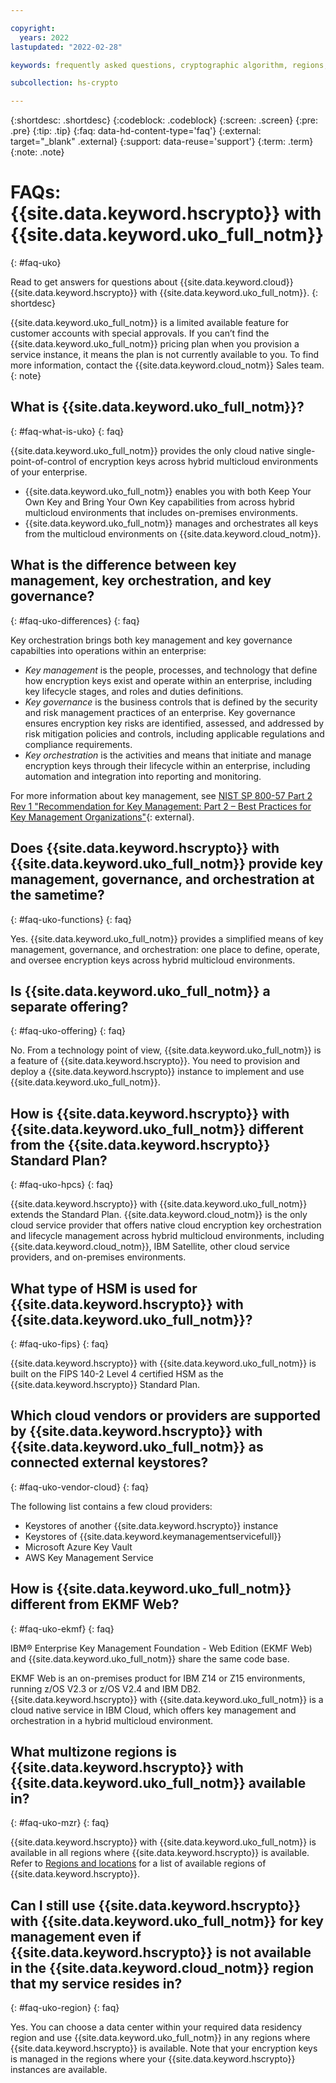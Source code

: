 ```yaml
---

copyright:
  years: 2022
lastupdated: "2022-02-28"

keywords: frequently asked questions, cryptographic algorithm, regions, pricing, security compliance, key ceremony, critical security parameters, cryptographic module, security Level, fips, performance, capacity

subcollection: hs-crypto

---
```


{:shortdesc: .shortdesc}
{:codeblock: .codeblock}
{:screen: .screen}
{:pre: .pre}
{:tip: .tip}
{:faq: data-hd-content-type='faq'}
{:external: target="_blank" .external}
{:support: data-reuse='support'}
{:term: .term}
{:note: .note}

# FAQs: {{site.data.keyword.hscrypto}} with {{site.data.keyword.uko_full_notm}}
{: #faq-uko}

Read to get answers for questions about {{site.data.keyword.cloud}} {{site.data.keyword.hscrypto}} with {{site.data.keyword.uko_full_notm}}.
{: shortdesc}


{{site.data.keyword.uko_full_notm}} is a limited available feature for customer accounts with special approvals. If you can’t find the {{site.data.keyword.uko_full_notm}} pricing plan when you provision a service instance, it means the plan is not currently available to you. To find more information, contact the {{site.data.keyword.cloud_notm}} Sales team.
{: note}


## What is {{site.data.keyword.uko_full_notm}}?
{: #faq-what-is-uko}
{: faq}

{{site.data.keyword.uko_full_notm}} provides the only cloud native single-point-of-control of encryption keys across hybrid multicloud environments of your enterprise. 

* {{site.data.keyword.uko_full_notm}} enables you with both Keep Your Own Key and Bring Your Own Key capabilities from across hybrid multicloud environments that includes on-premises environments.  
* {{site.data.keyword.uko_full_notm}} manages and orchestrates all keys from the multicloud environments on {{site.data.keyword.cloud_notm}}.

## What is the difference between key management, key orchestration, and key governance?
{: #faq-uko-differences}
{: faq}

Key orchestration brings both key management and key governance capabilties into operations within an enterprise: 

* *Key management* is the people, processes, and technology that define how encryption keys exist and operate within an enterprise, including key lifecycle stages, and roles and duties definitions. 
* *Key governance* is the business controls that is defined by the security and risk management practices of an enterprise. Key governance ensures encryption key risks are identified, assessed, and addressed by risk mitigation policies and controls, including applicable regulations and compliance requirements.
* *Key orchestration* is the activities and means that initiate and manage encryption keys through their lifecycle within an enterprise, including automation and integration into reporting and monitoring. 

For more information about key management, see [NIST SP 800-57 Part 2 Rev 1 "Recommendation for Key Management: Part 2 – Best Practices for Key Management Organizations"](https://nvlpubs.nist.gov/nistpubs/SpecialPublications/NIST.SP.800-57pt2r1.pdf){: external}.


## Does {{site.data.keyword.hscrypto}} with {{site.data.keyword.uko_full_notm}} provide key management, governance, and orchestration at the sametime?
{: #faq-uko-functions}
{: faq}

Yes. {{site.data.keyword.uko_full_notm}} provides a simplified means of key management, governance, and orchestration: one place to define, operate, and oversee encryption keys across hybrid multicloud environments.  


## Is {{site.data.keyword.uko_full_notm}} a separate offering?
{: #faq-uko-offering}
{: faq}

No. From a technology point of view, {{site.data.keyword.uko_full_notm}} is a feature of {{site.data.keyword.hscrypto}}. You need to provision and deploy a {{site.data.keyword.hscrypto}} instance to implement and use {{site.data.keyword.uko_full_notm}}. 

## How is {{site.data.keyword.hscrypto}} with {{site.data.keyword.uko_full_notm}} different from the {{site.data.keyword.hscrypto}} Standard Plan?
{: #faq-uko-hpcs}
{: faq}

{{site.data.keyword.hscrypto}} with {{site.data.keyword.uko_full_notm}} extends the Standard Plan. {{site.data.keyword.cloud_notm}} is the only cloud service provider that offers native cloud encryption key orchestration and lifecycle management across hybrid multicloud environments, including {{site.data.keyword.cloud_notm}}, IBM Satellite, other cloud service providers, and on-premises environments.  


## What type of HSM is used for {{site.data.keyword.hscrypto}} with {{site.data.keyword.uko_full_notm}}?
{: #faq-uko-fips}
{: faq}

{{site.data.keyword.hscrypto}} with {{site.data.keyword.uko_full_notm}} is built on the FIPS 140-2 Level 4 certified HSM as the  {{site.data.keyword.hscrypto}} Standard Plan.

## Which cloud vendors or providers are supported by {{site.data.keyword.hscrypto}} with {{site.data.keyword.uko_full_notm}} as connected external keystores?
{: #faq-uko-vendor-cloud}
{: faq}

The following list contains a few cloud providers:

- Keystores of another {{site.data.keyword.hscrypto}} instance
- Keystores of {{site.data.keyword.keymanagementservicefull}}
- Microsoft Azure Key Vault
- AWS Key Management Service





## How is {{site.data.keyword.uko_full_notm}} different from EKMF Web?
{: #faq-uko-ekmf}
{: faq}

IBM&reg; Enterprise Key Management Foundation - Web Edition (EKMF Web) and {{site.data.keyword.uko_full_notm}} share the same code base. 

EKMF Web is an on-premises product for IBM Z14 or Z15 environments, running z/OS V2.3 or z/OS V2.4 and IBM DB2. {{site.data.keyword.hscrypto}} with {{site.data.keyword.uko_full_notm}} is a cloud native service in IBM Cloud, which offers key management and orchestration in a hybrid multicloud environment.


## What multizone regions is {{site.data.keyword.hscrypto}} with {{site.data.keyword.uko_full_notm}} available in? 
{: #faq-uko-mzr}
{: faq}

{{site.data.keyword.hscrypto}} with {{site.data.keyword.uko_full_notm}} is available in all regions where {{site.data.keyword.hscrypto}} is available. Refer to [Regions and locations](/docs/hs-crypto?topic=hs-crypto-regions) for a list of available regions of {{site.data.keyword.hscrypto}}.


## Can I still use {{site.data.keyword.hscrypto}} with {{site.data.keyword.uko_full_notm}} for key management even if {{site.data.keyword.hscrypto}} is not available in the {{site.data.keyword.cloud_notm}} region that my service resides in?
{: #faq-uko-region}
{: faq}

Yes. You can choose a data center within your required data residency region and use {{site.data.keyword.uko_full_notm}} in any regions where {{site.data.keyword.hscrypto}} is available. Note that your encryption keys is managed in the regions where your {{site.data.keyword.hscrypto}} instances are available.

